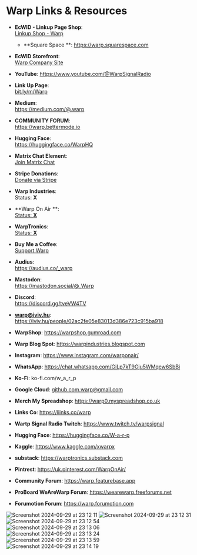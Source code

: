 # Warp Links & Resources

- **EcWID - Linkup Page Shop**:  
  [Linkup Shop - Warp](https://linkup.shop/warp)

  - **Square Space **:
    https://warp.squarespace.com

- **EcWID Storefront**:  
  [Warp Company Site](https://warp.company.site)

- **YouTube**:
  https://www.youtube.com/@WarpSignalRadio
   

- **Link Up Page**:  
  [bit.ly/m/Warp](https://bit.ly/m/Warp)
  
- **Medium**:  
  https://medium.com/@.warp
  
- **COMMUNITY FORUM**:  
  https://warp.bettermode.io
  
- **Hugging Face**:  
  https://huggingface.co/WarpHQ

- **Matrix Chat Element**:  
  [Join Matrix Chat](https://matrix.to/#/#warped:matrix.org)

- **Stripe Donations**:  
  [Donate via Stripe](https://donate.stripe.com/cN23el8yKdJJ63u6op)

- **Warp Industries**:  
  Status: **X**

- **Warp On Air **:  
 [ Status: **X**](https://x.com/WarpOnAir)

- **WarpTronics**:  
  [Status: **X**](https://x.com/WarpIndustries)

- **Buy Me a Coffee**:  
  [Support Warp](https://buymeacoffee.com/warpind)
  
- **Audius**:   
  https://audius.co/_warp
  
- **Mastodon**:  
  https://mastodon.social/@_Warp
  
- **Discord**:  
  https://discord.gg/tveVW4TV
  
- **warp@iviv.hu**: 
  https://iviv.hu/people/02ac2fe05e83013d386e723c915ba918
  
- **WarpShop**: 
  https://warpshop.gumroad.com

- **Warp Blog Spot**: 
  https://warpindustries.blogspot.com

- **Instagram**: 
  https://www.instagram.com/warponair/
  
- **WhatsApp**: 
  https://chat.whatsapp.com/GiLp7kT9Gju5WMqew6SbBi
  
- **Ko-Fi**: 
  ko-fi.com/w_a_r_p
  
- **Google Cloud**: 
github.com.warp@gmail.com

- **Merch My Spreadshop**: 
https://warp0.myspreadshop.co.uk

- **Links Co**:
https://liinks.co/warp

- **Wartp Signal Radio Twitch**:
https://www.twitch.tv/warpsignal

- **Hugging Face**:
https://huggingface.co/W-a-r-p

- **Kaggle**:
https://www.kaggle.com/xwarpx

- **substack**:
https://warptronics.substack.com

- **Pintrest**:
https://uk.pinterest.com/WarpOnAir/

- **Community Forum**:
https://warp.featurebase.app

- **ProBoard WeAreWarp Forum**:
https://wearewarp.freeforums.net

- **Forumotion Forum**:
https://warp.forumotion.com

![Screenshot 2024-09-29 at 23 12 11](https://github.com/user-attachments/assets/713016b0-25ed-4458-ab01-d80e8254b916)
![Screenshot 2024-09-29 at 23 12 31](https://github.com/user-attachments/assets/c85d890e-500f-4fb9-b2c9-5b20a0c18377)
![Screenshot 2024-09-29 at 23 12 54](https://github.com/user-attachments/assets/a2c8e54e-2770-461a-8f1f-b4afb4faa08d)
![Screenshot 2024-09-29 at 23 13 06](https://github.com/user-attachments/assets/e10b5a5c-ceb3-4e1f-ba6a-5a29bcd4d3b2)
![Screenshot 2024-09-29 at 23 13 24](https://github.com/user-attachments/assets/c91d5786-8b06-4cc3-8855-a524bbf69b7f)
![Screenshot 2024-09-29 at 23 13 59](https://github.com/user-attachments/assets/9cb299f9-ab0a-4d00-8af5-b6f8c3a20d9c)
![Screenshot 2024-09-29 at 23 14 19](https://github.com/user-attachments/assets/e7e85c85-52d4-48a5-a25d-dabaeca68f7c)


